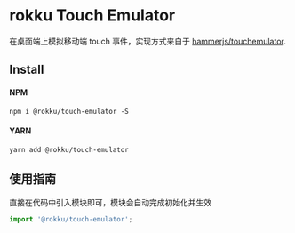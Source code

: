 # rokku Touch Emulator

在桌面端上模拟移动端 touch 事件，实现方式来自于 [hammerjs/touchemulator](https://github.com/hammerjs/touchemulator).

## Install

#### NPM

```shell
npm i @rokku/touch-emulator -S
```

#### YARN

```shell
yarn add @rokku/touch-emulator
```

## 使用指南

直接在代码中引入模块即可，模块会自动完成初始化并生效

```js
import '@rokku/touch-emulator';
```

